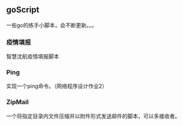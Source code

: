 ## goScript

一些go的练手小脚本，会不断更新。。。

### 疫情填报

智慧沈航疫情填报脚本

### Ping

实现一个ping命令。（网络程序设计作业2）

### ZipMail

一个将指定目录内文件压缩并以附件形式发送邮件的脚本，可以多接收者。
